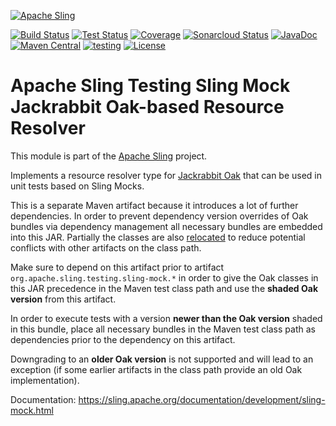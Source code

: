 [![Apache Sling](https://sling.apache.org/res/logos/sling.png)](https://sling.apache.org)

&#32;[![Build Status](https://ci-builds.apache.org/job/Sling/job/modules/job/sling-org-apache-sling-testing-sling-mock-oak/job/master/badge/icon)](https://ci-builds.apache.org/job/Sling/job/modules/job/sling-org-apache-sling-testing-sling-mock-oak/job/master/)&#32;[![Test Status](https://img.shields.io/jenkins/tests.svg?jobUrl=https://ci-builds.apache.org/job/Sling/job/modules/job/sling-org-apache-sling-testing-sling-mock-oak/job/master/)](https://ci-builds.apache.org/job/Sling/job/modules/job/sling-org-apache-sling-testing-sling-mock-oak/job/master/test/?width=800&height=600)&#32;[![Coverage](https://sonarcloud.io/api/project_badges/measure?project=apache_sling-org-apache-sling-testing-sling-mock-oak&metric=coverage)](https://sonarcloud.io/dashboard?id=apache_sling-org-apache-sling-testing-sling-mock-oak)&#32;[![Sonarcloud Status](https://sonarcloud.io/api/project_badges/measure?project=apache_sling-org-apache-sling-testing-sling-mock-oak&metric=alert_status)](https://sonarcloud.io/dashboard?id=apache_sling-org-apache-sling-testing-sling-mock-oak)&#32;[![JavaDoc](https://www.javadoc.io/badge/org.apache.sling/org.apache.sling.testing.sling-mock-oak.svg)](https://www.javadoc.io/doc/org.apache.sling/org.apache.sling.testing.sling-mock-oak)&#32;[![Maven Central](https://maven-badges.herokuapp.com/maven-central/org.apache.sling/org.apache.sling.testing.sling-mock-oak/badge.svg)](https://search.maven.org/#search%7Cga%7C1%7Cg%3A%22org.apache.sling%22%20a%3A%22org.apache.sling.testing.sling-mock-oak%22)&#32;[![testing](https://sling.apache.org/badges/group-testing.svg)](https://github.com/apache/sling-aggregator/blob/master/docs/groups/testing.md) [![License](https://img.shields.io/badge/License-Apache%202.0-blue.svg)](https://www.apache.org/licenses/LICENSE-2.0)

# Apache Sling Testing Sling Mock Jackrabbit Oak-based Resource Resolver

This module is part of the [Apache Sling](https://sling.apache.org) project.

Implements a resource resolver type for [Jackrabbit Oak](https://jackrabbit.apache.org/oak) that can be used in unit tests based on Sling Mocks.

This is a separate Maven artifact because it introduces a lot of further dependencies. In order to prevent dependency version overrides of Oak bundles via dependency management all necessary bundles are embedded into this JAR. Partially the classes are also [relocated](https://maven.apache.org/plugins/maven-shade-plugin/examples/class-relocation.html) to reduce potential conflicts with other artifacts on the class path.

Make sure to depend on this artifact prior to artifact `org.apache.sling.testing.sling-mock.*` in order to give the Oak classes in this JAR precedence in the Maven test class path and use the **shaded Oak version** from this artifact. 

In order to execute tests with a version **newer than the Oak version** shaded in this bundle, place all necessary bundles in the Maven test class path as dependencies prior to the dependency on this artifact.

Downgrading to an **older Oak version** is not supported and will lead to an exception (if some earlier artifacts in the class path provide an old Oak implementation).

Documentation:
<https://sling.apache.org/documentation/development/sling-mock.html>
